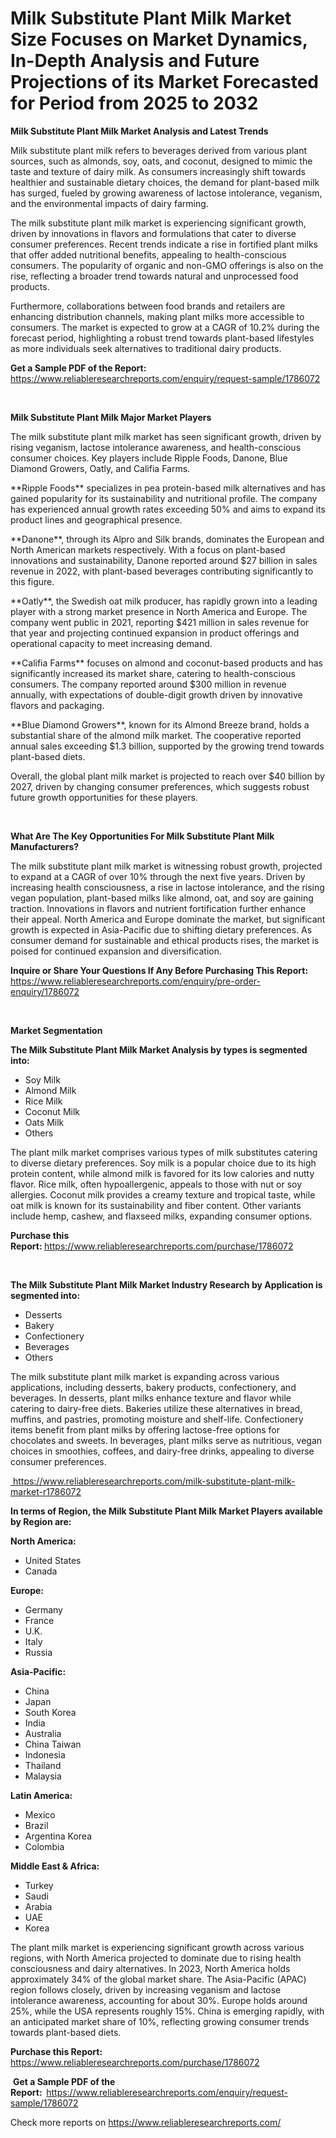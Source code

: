 <p><h1>Milk Substitute Plant Milk Market Size Focuses on Market Dynamics, In-Depth Analysis and Future Projections of its Market Forecasted for Period from 2025 to 2032</h1></p><p><strong>Milk Substitute Plant Milk Market Analysis and Latest Trends</strong></p>
<p><p>Milk substitute plant milk refers to beverages derived from various plant sources, such as almonds, soy, oats, and coconut, designed to mimic the taste and texture of dairy milk. As consumers increasingly shift towards healthier and sustainable dietary choices, the demand for plant-based milk has surged, fueled by growing awareness of lactose intolerance, veganism, and the environmental impacts of dairy farming.</p><p>The milk substitute plant milk market is experiencing significant growth, driven by innovations in flavors and formulations that cater to diverse consumer preferences. Recent trends indicate a rise in fortified plant milks that offer added nutritional benefits, appealing to health-conscious consumers. The popularity of organic and non-GMO offerings is also on the rise, reflecting a broader trend towards natural and unprocessed food products.</p><p>Furthermore, collaborations between food brands and retailers are enhancing distribution channels, making plant milks more accessible to consumers. The market is expected to grow at a CAGR of 10.2% during the forecast period, highlighting a robust trend towards plant-based lifestyles as more individuals seek alternatives to traditional dairy products.</p></p>
<p><strong>Get a Sample PDF of the Report:&nbsp;</strong> <a href="https://www.reliableresearchreports.com/enquiry/request-sample/1786072?utm_campaign=2745&utm_medium=2&utm_source=Github&utm_content=ia&utm_term=25032025&utm_id=milk-substitute-plant-milk">https://www.reliableresearchreports.com/enquiry/request-sample/1786072</a></p>
<p>&nbsp;</p>
<p><strong>Milk Substitute Plant Milk Major Market Players</strong></p>
<p><p>The milk substitute plant milk market has seen significant growth, driven by rising veganism, lactose intolerance awareness, and health-conscious consumer choices. Key players include Ripple Foods, Danone, Blue Diamond Growers, Oatly, and Califia Farms.</p><p>**Ripple Foods** specializes in pea protein-based milk alternatives and has gained popularity for its sustainability and nutritional profile. The company has experienced annual growth rates exceeding 50% and aims to expand its product lines and geographical presence.</p><p>**Danone**, through its Alpro and Silk brands, dominates the European and North American markets respectively. With a focus on plant-based innovations and sustainability, Danone reported around $27 billion in sales revenue in 2022, with plant-based beverages contributing significantly to this figure. </p><p>**Oatly**, the Swedish oat milk producer, has rapidly grown into a leading player with a strong market presence in North America and Europe. The company went public in 2021, reporting $421 million in sales revenue for that year and projecting continued expansion in product offerings and operational capacity to meet increasing demand.</p><p>**Califia Farms** focuses on almond and coconut-based products and has significantly increased its market share, catering to health-conscious consumers. The company reported around $300 million in revenue annually, with expectations of double-digit growth driven by innovative flavors and packaging.</p><p>**Blue Diamond Growers**, known for its Almond Breeze brand, holds a substantial share of the almond milk market. The cooperative reported annual sales exceeding $1.3 billion, supported by the growing trend towards plant-based diets.</p><p>Overall, the global plant milk market is projected to reach over $40 billion by 2027, driven by changing consumer preferences, which suggests robust future growth opportunities for these players.</p></p>
<p>&nbsp;</p>
<p><strong>What Are The Key Opportunities For Milk Substitute Plant Milk Manufacturers?</strong></p>
<p><p>The milk substitute plant milk market is witnessing robust growth, projected to expand at a CAGR of over 10% through the next five years. Driven by increasing health consciousness, a rise in lactose intolerance, and the rising vegan population, plant-based milks like almond, oat, and soy are gaining traction. Innovations in flavors and nutrient fortification further enhance their appeal. North America and Europe dominate the market, but significant growth is expected in Asia-Pacific due to shifting dietary preferences. As consumer demand for sustainable and ethical products rises, the market is poised for continued expansion and diversification.</p></p>
<p><strong>Inquire or Share Your Questions If Any Before Purchasing This Report:</strong> <a href="https://www.reliableresearchreports.com/enquiry/pre-order-enquiry/1786072?utm_campaign=2745&utm_medium=2&utm_source=Github&utm_content=ia&utm_term=25032025&utm_id=milk-substitute-plant-milk">https://www.reliableresearchreports.com/enquiry/pre-order-enquiry/1786072</a></p>
<p>&nbsp;</p>
<p><strong>Market Segmentation</strong></p>
<p><strong>The Milk Substitute Plant Milk Market Analysis by types is segmented into:</strong></p>
<p><ul><li>Soy Milk</li><li>Almond Milk</li><li>Rice Milk</li><li>Coconut Milk</li><li>Oats Milk</li><li>Others</li></ul></p>
<p><p>The plant milk market comprises various types of milk substitutes catering to diverse dietary preferences. Soy milk is a popular choice due to its high protein content, while almond milk is favored for its low calories and nutty flavor. Rice milk, often hypoallergenic, appeals to those with nut or soy allergies. Coconut milk provides a creamy texture and tropical taste, while oat milk is known for its sustainability and fiber content. Other variants include hemp, cashew, and flaxseed milks, expanding consumer options.</p></p>
<p><strong>Purchase this Report:&nbsp;</strong><a href="https://www.reliableresearchreports.com/purchase/1786072?utm_campaign=2745&utm_medium=2&utm_source=Github&utm_content=ia&utm_term=25032025&utm_id=milk-substitute-plant-milk">https://www.reliableresearchreports.com/purchase/1786072</a></p>
<p>&nbsp;</p>
<p><strong>The Milk Substitute Plant Milk Market Industry Research by Application is segmented into:</strong></p>
<p><ul><li>Desserts</li><li>Bakery</li><li>Confectionery</li><li>Beverages</li><li>Others</li></ul></p>
<p><p>The milk substitute plant milk market is expanding across various applications, including desserts, bakery products, confectionery, and beverages. In desserts, plant milks enhance texture and flavor while catering to dairy-free diets. Bakeries utilize these alternatives in bread, muffins, and pastries, promoting moisture and shelf-life. Confectionery items benefit from plant milks by offering lactose-free options for chocolates and sweets. In beverages, plant milks serve as nutritious, vegan choices in smoothies, coffees, and dairy-free drinks, appealing to diverse consumer preferences.</p></p>
<p><a href="https://www.reliableresearchreports.com/milk-substitute-plant-milk-market-r1786072?utm_campaign=2745&utm_medium=2&utm_source=Github&utm_content=ia&utm_term=25032025&utm_id=milk-substitute-plant-milk">&nbsp;https://www.reliableresearchreports.com/milk-substitute-plant-milk-market-r1786072</a></p>
<p><strong>In terms of Region, the Milk Substitute Plant Milk Market Players available by Region are:</strong></p>
<p>
    <p> <strong> North America: </strong>
        <ul>
            <li>United States</li>
            <li>Canada</li>
        </ul>
        </p> 
    <p> <strong> Europe: </strong>
        <ul>
            <li>Germany</li>
            <li>France</li>
            <li>U.K.</li>
            <li>Italy</li>
            <li>Russia</li>
        </ul>
        </p> 
    <p> <strong> Asia-Pacific: </strong>
        <ul>
            <li>China</li>
            <li>Japan</li>
            <li>South Korea</li>
            <li>India</li>
            <li>Australia</li>
            <li>China Taiwan</li>
            <li>Indonesia</li>
            <li>Thailand</li>
            <li>Malaysia</li>
        </ul>
        </p> 
    <p> <strong> Latin America: </strong>
        <ul>
            <li>Mexico</li>
            <li>Brazil</li>
            <li>Argentina Korea</li>
            <li>Colombia</li>
        </ul>
        </p> 
    <p> <strong> Middle East & Africa: </strong>
        <ul>
            <li>Turkey</li>
            <li>Saudi</li>
            <li>Arabia</li>
            <li>UAE</li>
            <li>Korea</li>
        </ul>
    </p>
    </p>
<p><p>The plant milk market is experiencing significant growth across various regions, with North America projected to dominate due to rising health consciousness and dairy alternatives. In 2023, North America holds approximately 34% of the global market share. The Asia-Pacific (APAC) region follows closely, driven by increasing veganism and lactose intolerance awareness, accounting for about 30%. Europe holds around 25%, while the USA represents roughly 15%. China is emerging rapidly, with an anticipated market share of 10%, reflecting growing consumer trends towards plant-based diets.</p></p>
<p><strong>Purchase this Report: </strong><a href="https://www.reliableresearchreports.com/purchase/1786072?utm_campaign=2745&utm_medium=2&utm_source=Github&utm_content=ia&utm_term=25032025&utm_id=milk-substitute-plant-milk">https://www.reliableresearchreports.com/purchase/1786072</a></p>
<p>&nbsp;<strong>Get a Sample PDF of the Report:&nbsp;&nbsp;</strong><a href="https://www.reliableresearchreports.com/enquiry/request-sample/1786072?utm_campaign=2745&utm_medium=2&utm_source=Github&utm_content=ia&utm_term=25032025&utm_id=milk-substitute-plant-milk">https://www.reliableresearchreports.com/enquiry/request-sample/1786072</a></p>
<p><strong></strong></p>
<p>Check more reports on <a href="https://www.reliableresearchreports.com/?utm_campaign=2745&utm_medium=2&utm_source=Github&utm_content=ia&utm_term=25032025&utm_id=milk-substitute-plant-milk">https://www.reliableresearchreports.com/</a></p>